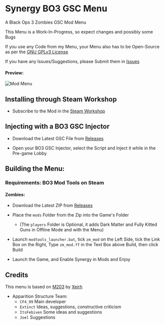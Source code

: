 # Synergy BO3 GSC Menu

A Black Ops 3 Zombies GSC Mod Menu

This Menu is a Work-In-Progress, so expect changes and possibly some Bugs

If you use any Code from my Menu, your Menu also has to be Open-Source as per the [GNU GPLv3 License](https://github.com/SyndiShanX/Synergy-BO3-GSC-Menu/blob/main/LICENSE.md)

If you have any Issues/Suggestions, please Submit them in [Issues](https://github.com/SyndiShanX/Synergy-BO3-GSC-Menu/issues)

#### Preview:

![Mod Menu](https://syndishanx.github.io/Synergy-BO3-GSC-Menu/Synergy-BO3-GSC-Menu.png)

## Installing through Steam Workshop

* Subscribe to the Mod in the [Steam Workshop](https://steamcommunity.com/sharedfiles/filedetails/?id=3440309449)

## Injecting with a BO3 GSC Injector
*  Download the Latest GSC File from [Releases](https://github.com/SyndiShanX/Synergy-BO3-GSC-Menu/releases)

* Open your BO3 GSC Injector, select the Script and Inject it while in the Pre-game Lobby

## Building the Menu:

### Requirements: BO3 Mod Tools on Steam

#### Zombies:
* Download the Latest ZIP from [Releases](https://github.com/SyndiShanX/Synergy-BO3-GSC-Menu/releases)

* Place the `mods` Folder from the Zip into the Game's Folder
  * (The `players` Folder is Optional, it adds Dark Matter and Fully Kitted Guns in Offline Mode and with the Menu)

* Launch `modtools_launcher.bat`, tick `zm_mod` on the Left Side, tick the Link Box on the Right, Type `zm_mod.ff` in the Text Box above Build, then click Build

* Launch the Game, and Enable Synergy in Mods and Enjoy

## Credits

This menu is based on [M203](https://github.com/Xeirh/M203) by [Xeirh](https://github.com/Xeirh)

- Apparition Structure Team:
  * `CF4_99` Main developer
  * `Extinct` Ideas, suggestions, constructive criticism
  * `ItsFebiven` Some ideas and suggestions
  * `Joel` Suggestions
